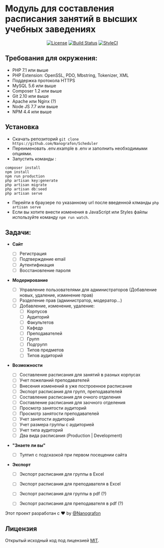 
# Модуль для составления расписания занятий в высших учебных заведениях

<p align="center">
    <a href="https://choosealicense.com/licenses/mit/"><img src="https://img.shields.io/github/license/nanografon/scheduler.svg" alt="License"></a>
    <a href="https://travis-ci.org/Nanografon/Scheduler"><img src="https://travis-ci.org/Nanografon/Scheduler.svg?branch=master" alt="Build Status"></a>
    <a href="https://styleci.io/repos/82827551"><img src="https://styleci.io/repos/82827551/shield?branch=master" alt="StyleCI"></a>
</p>

## Требования для окружения:

*   PHP 7.1 или выше
*   PHP Extension: OpenSSL, PDO, Mbstring, Tokenizer, XML
*   Поддержка протокола HTTPS
*   MySQL 5.6 или выше
*   Composer 1.2 или выше
*   Git 2.10 или выше
*   Apache или Nginx (?)
*   Node JS 7.7 или выше
*   NPM 4.4 или выше

## Установка

*   Скачать репозиторий `git clone https://github.com/Nanografon/Scheduler`
*   Переименовать .env.example в .env и заполнить необходимыми опциями.
*   Запустить команды :

```
composer install
npm install
npm run production
php artisan key:generate
php artisan migrate
php artisan db:seed
php artisan serve
```
*   Перейти в браузере по указанному url после введенной клманды ```php artisan serve```
*   Если вы хотите внести изменения в JavaScript или Styles файлы используйте команду ```npm run watch```.


## Задачи:

*   **Сайт**

    *   [ ]  Регистрация
    *   [ ]  Подтверждение email
    *   [ ]  Аутентификация
    *   [ ]  Восстановление пароля

*   **Модерирование**

    *   [ ]  Управление пользователями для администраторов (Добавление новых, удаление, изминение прав)
    *   [ ]  Разделение прав (администратор, модератор...)
    *   [ ]  Добавление, изменение, удаление:
        *   [ ]  Корпусов
        *   [ ]  Аудиторий
        *   [ ]  Факультетов
        *   [ ]  Кафедр
        *   [ ]  Преподавателей
        *   [ ]  Групп
        *   [ ]  Подгрупп
        *   [ ]  Типов предметов
        *   [ ]  Типов аудиторий

*   **Возможности**

    *   [ ]  Составление расписания для занятий в разных корпусах
    *   [ ]  Учет пожеланий преподавателей
    *   [ ]  Внесения изменений в уже построенное расписание
    *   [ ]  Экспорт расписания для групп, преподавателей
    *   [ ]  Составление расписания для очного отделения
    *   [ ]  Составление расписания для заочного отделения
    *   [ ]  Просмотр занятости аудиторий
    *   [ ]  Просмотр занятости преподавателей
    *   [ ]  Учет занятости аудиторий
    *   [ ]  Учет размера группы с аудиторией
    *   [ ]  Учет типа аудиторий
    *   [ ]  Два вида расписания (Production | Development)

*   **"Знаете ли вы"**

    *   [ ]  Тултип с подсказкой при первом посещении сайта

*   **Экспорт**

    *   [ ]  Экспорт расписания для группы в Excel
    *   [ ]  Экспорт расписания для преподавателя в Excel
    *   [ ]  Экспорт расписания для группы в pdf (?)
    *   [ ]  Экспорт расписания для преподавателя в pdf (?)


Этот проект разработан c :heart: by [@Nanografon](https://github.com/Nanografon)

## Лицензия
Открытый исходный код под лицензией [MIT](http://opensource.org/licenses/MIT).

